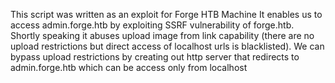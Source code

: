 This script was written as an exploit for Forge HTB Machine It enables us to access admin.forge.htb by exploiting SSRF vulnerability of forge.htb. Shortly speaking it abuses upload image from link capability (there are no upload restrictions but direct access of localhost urls is blacklisted). We can bypass upload restrictions by creating out http server that redirects to admin.forge.htb which can be access only from localhost
